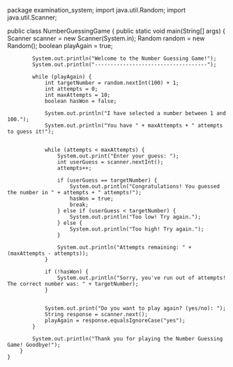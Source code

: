package examination_system;
import java.util.Random;
import java.util.Scanner;

public class NumberGuessingGame {
	 public static void main(String[] args) {
	        Scanner scanner = new Scanner(System.in);
	        Random random = new Random();
	        boolean playAgain = true;

	        System.out.println("Welcome to the Number Guessing Game!");
	        System.out.println("------------------------------------");

	        while (playAgain) {
	            int targetNumber = random.nextInt(100) + 1;
	            int attempts = 0;
	            int maxAttempts = 10; 
	            boolean hasWon = false;

	            System.out.println("I have selected a number between 1 and 100.");
	            System.out.println("You have " + maxAttempts + " attempts to guess it!");

	          
	            while (attempts < maxAttempts) {
	                System.out.print("Enter your guess: ");
	                int userGuess = scanner.nextInt();
	                attempts++;

	                if (userGuess == targetNumber) {
	                    System.out.println("Congratulations! You guessed the number in " + attempts + " attempts!");
	                    hasWon = true;
	                    break;
	                } else if (userGuess < targetNumber) {
	                    System.out.println("Too low! Try again.");
	                } else {
	                    System.out.println("Too high! Try again.");
	                }

	                System.out.println("Attempts remaining: " + (maxAttempts - attempts));
	            }

	            if (!hasWon) {
	                System.out.println("Sorry, you've run out of attempts! The correct number was: " + targetNumber);
	            }

	 
	            System.out.print("Do you want to play again? (yes/no): ");
	            String response = scanner.next();
	            playAgain = response.equalsIgnoreCase("yes");
	        }

	        System.out.println("Thank you for playing the Number Guessing Game! Goodbye!");
	    }
	}



